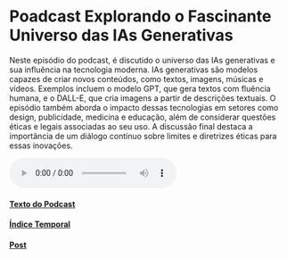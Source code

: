 # Poadcast Explorando o Fascinante Universo das IAs Generativas

Neste episódio do podcast, é discutido o universo das IAs generativas e sua influência na tecnologia moderna. IAs generativas são modelos capazes de criar novos conteúdos, como textos, imagens, músicas e vídeos. Exemplos incluem o modelo GPT, que gera textos com fluência humana, e o DALL-E, que cria imagens a partir de descrições textuais. O episódio também aborda o impacto dessas tecnologias em setores como design, publicidade, medicina e educação, além de considerar questões éticas e legais associadas ao seu uso. A discussão final destaca a importância de um diálogo contínuo sobre limites e diretrizes éticas para essas inovações.

<audio controls>
  <source src="./PodcastAIGenerative.mp3" type="audio/mpeg">
  <p><a href="[url](https://g10van1.github.io/podcast-ai-generative/)">Podcast</a></p>
</audio>

#### [Texto do Podcast](Texto.md)

#### [Índice Temporal](IndiceTempo.md)

#### [Post](PostAIGenerative.md)

